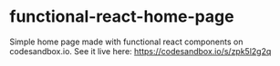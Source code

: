 # functional-react-home-page
Simple home page made with functional react components on codesandbox.io. See it live here: https://codesandbox.io/s/zpk5l2g2q
